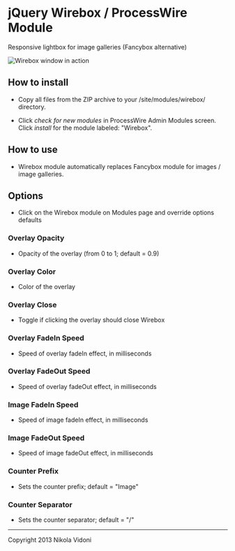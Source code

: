 # jQuery Wirebox / ProcessWire Module

Responsive lightbox for image galleries (Fancybox alternative)

![Wirebox window in action](https://raw.github.com/nvidoni/wirebox/master/screenshot.jpg)

## How to install

- Copy all files from the ZIP archive to your /site/modules/wirebox/ directory.

- Click *check for new modules* in ProcessWire Admin Modules screen. Click *install* for the module labeled: "Wirebox".

## How to use

- Wirebox module automatically replaces Fancybox module for images / image galleries.

## Options

- Click on the Wirebox module on Modules page and override options defaults

### Overlay Opacity

- Opacity of the overlay (from 0 to 1; default = 0.9)

### Overlay Color

- Color of the overlay

### Overlay Close

- Toggle if clicking the overlay should close Wirebox

### Overlay FadeIn Speed

- Speed of overlay fadeIn effect, in milliseconds

### Overlay FadeOut Speed

- Speed of overlay fadeOut effect, in milliseconds

### Image FadeIn Speed

- Speed of image fadeIn effect, in milliseconds

### Image FadeOut Speed

- Speed of image fadeOut effect, in milliseconds

### Counter Prefix

- Sets the counter prefix; default = "Image"

### Counter Separator

- Sets the counter separator; default = "/"

------
Copyright 2013 Nikola Vidoni